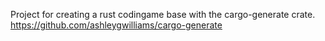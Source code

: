 Project for creating a rust codingame base with the cargo-generate crate. https://github.com/ashleygwilliams/cargo-generate
